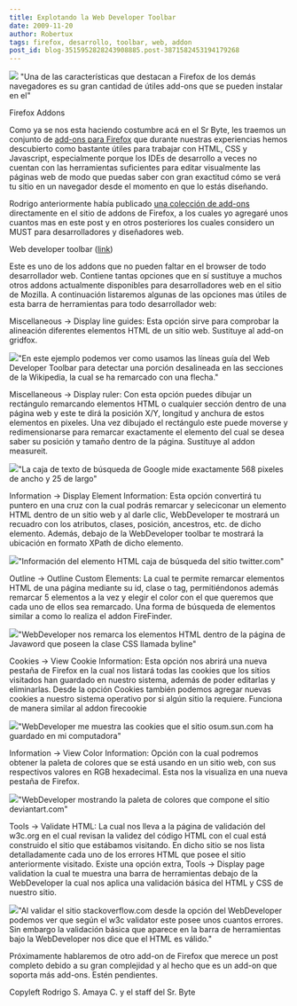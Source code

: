```yaml
---
title: Explotando la Web Developer Toolbar
date: 2009-11-20
author: Robertux
tags: firefox, desarrollo, toolbar, web, addon
post_id: blog-3515952828243908885.post-3871582453194179268
---
```


[![](http://2.bp.blogspot.com/_jH77WNrMVRA/SwH9HgEsoqI/AAAAAAAAGEg/0VVxCDHkSiQ/s400/fflogo-addons.png)](http://2.bp.blogspot.com/_jH77WNrMVRA/SwH9HgEsoqI/AAAAAAAAGEg/0VVxCDHkSiQ/s1600/fflogo-addons.png)
"Una de
      las características que destacan a Firefox de los demás navegadores es su gran cantidad de
      útiles add-ons que se pueden instalar en el"

Firefox
      Addons

Como ya se nos esta haciendo costumbre
      acá en el Sr Byte, les traemos un conjunto de [add-ons para Firefox](http://www.srbyte.com/2008/07/qu-es-un-complementoadd-on-de-firefox.html) que durante nuestras experiencias hemos descubierto como bastante
      útiles para trabajar con HTML, CSS y Javascript, especialmente porque los IDEs de desarrollo a
      veces no cuentan con las herramientas suficientes para editar visualmente las páginas web de
      modo que puedas saber con gran exactitud cómo se verá tu sitio en un navegador desde el
      momento en que lo estás diseñando.

Rodrigo anteriormente había
      publicado [una colección de add-ons](https://addons.mozilla.org/en-US/firefox/collection/srbyte) directamente en el sitio de addons de Firefox, a los cuales yo
      agregaré unos cuantos mas en este post y en otros posteriores los cuales considero un MUST
      para desarrolladores y diseñadores web.

Web developer toolbar ([link](https://addons.mozilla.org/en-US/firefox/addon/60))

Este es uno de los addons que no pueden faltar en el browser de todo desarrollador web.
      Contiene tantas opciones que en sí sustituye a muchos otros addons actualmente disponibles
      para desarrolladores web en el sitio de Mozilla. A continuación listaremos algunas de las
      opciones mas útiles de esta barra de herramientas para todo desarrollador web:

Miscellaneous ->
      Display line guides: Esta opción sirve
      para comprobar la alineación diferentes elementos HTML de un sitio web. Sustituye al add-on
      gridfox.

[![](http://2.bp.blogspot.com/_jH77WNrMVRA/SwX-PRE9fII/AAAAAAAAGEo/7i718QzJiEM/s400/FFLineGuides.png)](http://2.bp.blogspot.com/_jH77WNrMVRA/SwX-PRE9fII/AAAAAAAAGEo/7i718QzJiEM/s1600/FFLineGuides.png)"En este ejemplo podemos ver
      como usamos las líneas guía del Web Developer Toolbar para detectar una porción desalineada en
      las secciones de la Wikipedia, la cual se ha remarcado con una
      flecha."

Miscellaneous -> Display ruler: Con esta opción puedes dibujar un rectángulo
      remarcando elementos HTML o cualquier sección dentro de una página web y este te dirá la
      posición X/Y, longitud y anchura de estos elementos en pixeles. Una vez dibujado el rectángulo
      este puede moverse y redimensionarse para remarcar exactamente el elemento del cual se desea
      saber su posición y tamaño dentro de la página. Sustituye al addon measureit.

[![](http://1.bp.blogspot.com/_jH77WNrMVRA/SwYADj6WsLI/AAAAAAAAGEw/HZqEobqyNgc/s400/FFRuler.png)](http://1.bp.blogspot.com/_jH77WNrMVRA/SwYADj6WsLI/AAAAAAAAGEw/HZqEobqyNgc/s1600/FFRuler.png)"La caja de texto de
      búsqueda de Google mide exactamente 568 pixeles de ancho y 25 de
      largo"

Information -> Display Element Information:
      Esta opción convertirá tu puntero en una cruz con la cual podrás remarcar y seleciconar un
      elemento HTML dentro de un sitio web y al darle clic, WebDeveloper te mostrará un recuadro con
      los atributos, clases, posición, ancestros, etc. de dicho elemento. Además, debajo de la
      WebDeveloper toolbar te mostrará la ubicación en formato XPath de dicho elemento.

[![](http://1.bp.blogspot.com/_jH77WNrMVRA/SwYCet5WR8I/AAAAAAAAGE4/QzkbNPFXfgI/s400/FFDispInfo.png)](http://1.bp.blogspot.com/_jH77WNrMVRA/SwYCet5WR8I/AAAAAAAAGE4/QzkbNPFXfgI/s1600/FFDispInfo.png)"Información del elemento
      HTML caja de búsqueda del sitio twitter.com"

Outline -> Outline
      Custom Elements: La cual te permite remarcar elementos HTML de una página
      mediante su id, clase o tag, permitiéndonos además remarcar 5 elementos a la vez y elegir el
      color con el que queremos que cada uno de ellos sea remarcado. Una forma de búsqueda de
      elementos similar a como lo realiza el addon FireFinder.

[![](http://4.bp.blogspot.com/_jH77WNrMVRA/SwYF6f32XII/AAAAAAAAGFA/cMW6kimiYno/s400/FFOutline1.png)](http://4.bp.blogspot.com/_jH77WNrMVRA/SwYF6f32XII/AAAAAAAAGFA/cMW6kimiYno/s1600/FFOutline1.png)"WebDeveloper nos remarca
      los elementos HTML dentro de la página de Javaword que poseen la clase CSS llamada
      byline"

Cookies -> View Cookie Information: Esta opción
      nos abrirá una nueva pestaña de Firefox en la cual nos listará todas las cookies que los
      sitios visitados han guardado en nuestro sistema, además de poder editarlas y eliminarlas.
      Desde la opción Cookies también podemos
      agregar nuevas cookies a nuestro sistema operativo por si algún sitio la requiere. Funciona de
      manera similar al addon firecookie

[![](http://3.bp.blogspot.com/_jH77WNrMVRA/SwYIXQCZCFI/AAAAAAAAGFI/HfImTHrNI14/s400/FFCookies.png)](http://3.bp.blogspot.com/_jH77WNrMVRA/SwYIXQCZCFI/AAAAAAAAGFI/HfImTHrNI14/s1600/FFCookies.png)"WebDeveloper me muestra las
      cookies que el sitio osum.sun.com ha guardado en mi computadora"

Information ->
      View Color Information: Opción con la cual podremos obtener la paleta de colores
      que se está usando en un sitio web, con sus respectivos valores en RGB hexadecimal. Esta nos
      la visualiza en una nueva pestaña de Firefox.

[![](http://2.bp.blogspot.com/_jH77WNrMVRA/SwYKm3_2rJI/AAAAAAAAGFQ/ykf_tjKvT0g/s400/FFColorInfo.png)](http://2.bp.blogspot.com/_jH77WNrMVRA/SwYKm3_2rJI/AAAAAAAAGFQ/ykf_tjKvT0g/s1600/FFColorInfo.png)"WebDeveloper mostrando la
      paleta de colores que compone el sitio deviantart.com"

Tools -> Validate
      HTML: La cual nos lleva a la página de validación del w3c.org en el cual revisan
      la validez del código HTML con el cual está construido el sitio que estábamos visitando. En
      dicho sitio se nos lista detalladamente cada uno de los errores HTML que posee el sitio
      anteriormente visitado. Existe una opción extra, Tools
      -> Display page validation la cual te muestra una barra de herramientas debajo
      de la WebDeveloper la cual nos aplica una validación básica del HTML y CSS de nuestro
      sitio.

[![](http://2.bp.blogspot.com/_jH77WNrMVRA/SwYN7OuJetI/AAAAAAAAGFY/KiW714dU_gQ/s400/FFValidations.png)](http://2.bp.blogspot.com/_jH77WNrMVRA/SwYN7OuJetI/AAAAAAAAGFY/KiW714dU_gQ/s1600/FFValidations.png)"Al validar el sitio
      stackoverflow.com desde la opción del WebDeveloper podemos ver que según el w3c validator este
      posee unos cuantos errores. Sin embargo la validación básica que aparece en la barra de
      herramientas bajo la WebDeveloper nos dice que el HTML es válido."

Próximamente hablaremos de otro
      add-on de Firefox que merece un post completo debido a su gran complejidad y al hecho que es
      un add-on que soporta más add-ons. Estén pendientes.

Copyleft Rodrigo S. Amaya C. y el staff del Sr.
      Byte